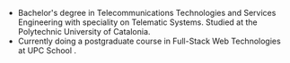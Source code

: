 - Bachelor's degree in Telecommunications Technologies and Services Engineering with speciality on Telematic Systems. Studied at the Polytechnic University of Catalonia.
- Currently doing a postgraduate course in Full-Stack Web Technologies at UPC School
                                                                                           .
<!---
Contact: talayaalba@gmail.com
--->
